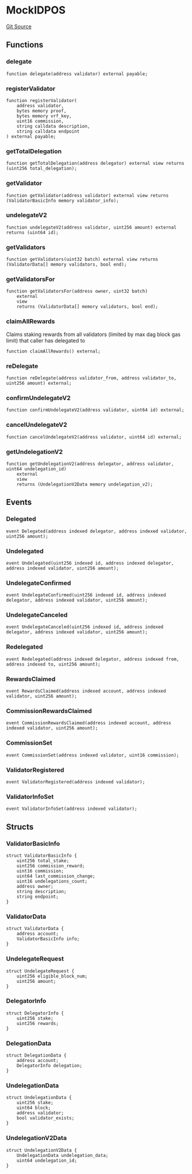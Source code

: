 # MockIDPOS
[Git Source](https://github.com-VargaElod23/Lara-staking/liquid-staking/blob/93907a3b8fb9a6839cf7eb3e681388f7e558b230/contracts/mocks/MockIDPOS.sol)


## Functions
### delegate


```solidity
function delegate(address validator) external payable;
```

### registerValidator


```solidity
function registerValidator(
    address validator,
    bytes memory proof,
    bytes memory vrf_key,
    uint16 commission,
    string calldata description,
    string calldata endpoint
) external payable;
```

### getTotalDelegation


```solidity
function getTotalDelegation(address delegator) external view returns (uint256 total_delegation);
```

### getValidator


```solidity
function getValidator(address validator) external view returns (ValidatorBasicInfo memory validator_info);
```

### undelegateV2


```solidity
function undelegateV2(address validator, uint256 amount) external returns (uint64 id);
```

### getValidators


```solidity
function getValidators(uint32 batch) external view returns (ValidatorData[] memory validators, bool end);
```

### getValidatorsFor


```solidity
function getValidatorsFor(address owner, uint32 batch)
    external
    view
    returns (ValidatorData[] memory validators, bool end);
```

### claimAllRewards

Claims staking rewards from all validators (limited by max dag block gas limit) that caller has delegated to


```solidity
function claimAllRewards() external;
```

### reDelegate


```solidity
function reDelegate(address validator_from, address validator_to, uint256 amount) external;
```

### confirmUndelegateV2


```solidity
function confirmUndelegateV2(address validator, uint64 id) external;
```

### cancelUndelegateV2


```solidity
function cancelUndelegateV2(address validator, uint64 id) external;
```

### getUndelegationV2


```solidity
function getUndelegationV2(address delegator, address validator, uint64 undelegation_id)
    external
    view
    returns (UndelegationV2Data memory undelegation_v2);
```

## Events
### Delegated

```solidity
event Delegated(address indexed delegator, address indexed validator, uint256 amount);
```

### Undelegated

```solidity
event Undelegated(uint256 indexed id, address indexed delegator, address indexed validator, uint256 amount);
```

### UndelegateConfirmed

```solidity
event UndelegateConfirmed(uint256 indexed id, address indexed delegator, address indexed validator, uint256 amount);
```

### UndelegateCanceled

```solidity
event UndelegateCanceled(uint256 indexed id, address indexed delegator, address indexed validator, uint256 amount);
```

### Redelegated

```solidity
event Redelegated(address indexed delegator, address indexed from, address indexed to, uint256 amount);
```

### RewardsClaimed

```solidity
event RewardsClaimed(address indexed account, address indexed validator, uint256 amount);
```

### CommissionRewardsClaimed

```solidity
event CommissionRewardsClaimed(address indexed account, address indexed validator, uint256 amount);
```

### CommissionSet

```solidity
event CommissionSet(address indexed validator, uint16 commission);
```

### ValidatorRegistered

```solidity
event ValidatorRegistered(address indexed validator);
```

### ValidatorInfoSet

```solidity
event ValidatorInfoSet(address indexed validator);
```

## Structs
### ValidatorBasicInfo

```solidity
struct ValidatorBasicInfo {
    uint256 total_stake;
    uint256 commission_reward;
    uint16 commission;
    uint64 last_commission_change;
    uint16 undelegations_count;
    address owner;
    string description;
    string endpoint;
}
```

### ValidatorData

```solidity
struct ValidatorData {
    address account;
    ValidatorBasicInfo info;
}
```

### UndelegateRequest

```solidity
struct UndelegateRequest {
    uint256 eligible_block_num;
    uint256 amount;
}
```

### DelegatorInfo

```solidity
struct DelegatorInfo {
    uint256 stake;
    uint256 rewards;
}
```

### DelegationData

```solidity
struct DelegationData {
    address account;
    DelegatorInfo delegation;
}
```

### UndelegationData

```solidity
struct UndelegationData {
    uint256 stake;
    uint64 block;
    address validator;
    bool validator_exists;
}
```

### UndelegationV2Data

```solidity
struct UndelegationV2Data {
    UndelegationData undelegation_data;
    uint64 undelegation_id;
}
```

